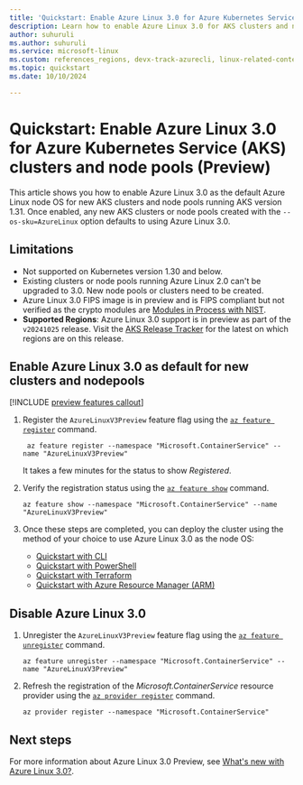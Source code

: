 ```yaml
---
title: 'Quickstart: Enable Azure Linux 3.0 for Azure Kubernetes Service clusters and node pools (Preview) '
description: Learn how to enable Azure Linux 3.0 for AKS clusters and node pools.
author: suhuruli
ms.author: suhuruli
ms.service: microsoft-linux
ms.custom: references_regions, devx-track-azurecli, linux-related-content
ms.topic: quickstart
ms.date: 10/10/2024

---
```

# Quickstart: Enable Azure Linux 3.0 for Azure Kubernetes Service (AKS) clusters and node pools (Preview)

This article shows you how to enable Azure Linux 3.0 as the default Azure Linux node OS for new AKS clusters and node pools running AKS version 1.31. Once enabled, any new AKS clusters or node pools created with the `--os-sku=AzureLinux` option defaults to using Azure Linux 3.0.

## Limitations

* Not supported on Kubernetes version 1.30 and below.
* Existing clusters or node pools running Azure Linux 2.0 can't be upgraded to 3.0. New node pools or clusters need to be created. 
* Azure Linux 3.0 FIPS image is in preview and is FIPS compliant but not verified as the crypto modules are [Modules in Process with NIST](https://csrc.nist.gov/Projects/Cryptographic-Module-Validation-Program/Modules-In-Process/IUT-List).
* **Supported Regions**: Azure Linux 3.0 support is in preview as part of the `v20241025` release. Visit the [AKS Release Tracker](https://releases.aks.azure.com/) for the latest on which regions are on this release. 

## Enable Azure Linux 3.0 as default for new clusters and nodepools

[!INCLUDE [preview features callout](~/reusable-content/ce-skilling/azure/includes/aks/includes/preview/preview-callout.md)]

1. Register the `AzureLinuxV3Preview` feature flag using the [`az feature register`](/cli/azure/feature#az-feature-register) command.  

    ```azurecli-interactive  
     az feature register --namespace "Microsoft.ContainerService" --name "AzureLinuxV3Preview"  
    ```  

    It takes a few minutes for the status to show *Registered*.  

1. Verify the registration status using the [`az feature show`](/cli/azure/feature#az-feature-show) command.  

    ```azurecli-interactive
    az feature show --namespace "Microsoft.ContainerService" --name "AzureLinuxV3Preview"
    ```

1. Once these steps are completed, you can deploy the cluster using the method of your choice to use Azure Linux 3.0 as the node OS:

    - [Quickstart with CLI](./quickstart-azure-cli.md)
    - [Quickstart with PowerShell](./quickstart-azure-powershell.md)
    - [Quickstart with Terraform](./quickstart-terraform.md)
    - [Quickstart with Azure Resource Manager (ARM)](./quickstart-azure-resource-manager-template.md)

## Disable Azure Linux 3.0
1. Unregister the `AzureLinuxV3Preview` feature flag using the [`az feature unregister`](/cli/azure/feature#az-feature-unregister) command. 
    ```azurecli-interactive
    az feature unregister --namespace "Microsoft.ContainerService" --name "AzureLinuxV3Preview"
    ```
1. Refresh the registration of the *Microsoft.ContainerService* resource provider using the [`az provider register`](/cli/azure/provider#az-provider-register) command.
    ```azurecli-interactive
    az provider register --namespace "Microsoft.ContainerService"
    ```
## Next steps
For more information about Azure Linux 3.0 Preview, see [What's new with Azure Linux 3.0?](./intro-azure-linux.md).